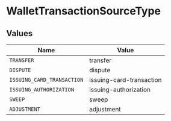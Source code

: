 # WalletTransactionSourceType


## Values

| Name                       | Value                      |
| -------------------------- | -------------------------- |
| `TRANSFER`                 | transfer                   |
| `DISPUTE`                  | dispute                    |
| `ISSUING_CARD_TRANSACTION` | issuing-card-transaction   |
| `ISSUING_AUTHORIZATION`    | issuing-authorization      |
| `SWEEP`                    | sweep                      |
| `ADJUSTMENT`               | adjustment                 |